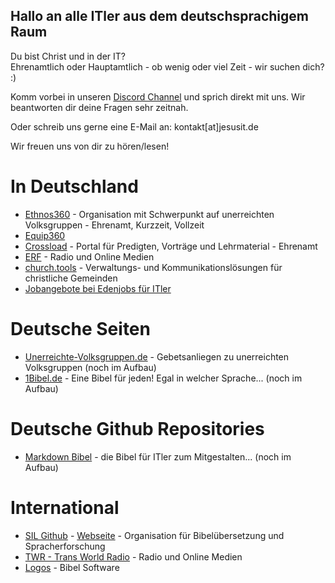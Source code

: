 ## Hallo an alle ITler aus dem deutschsprachigem Raum

Du bist Christ und in der IT?  
Ehrenamtlich oder Hauptamtlich - ob wenig oder viel Zeit - wir suchen dich? :)

Komm vorbei in unseren [Discord Channel](https://discord.gg/BVkESdDj) und sprich direkt mit uns. 
Wir beantworten dir deine Fragen sehr zeitnah.  

Oder schreib uns gerne eine E-Mail an: kontakt[at]jesusit.de

Wir freuen uns von dir zu hören/lesen!  

# In Deutschland
* [Ethnos360](https://ethnos360.de/gehen/kurzzeit/it/) - Organisation mit Schwerpunkt auf unerreichten Volksgruppen - Ehrenamt, Kurzzeit, Vollzeit
* [Equip360](https://equip360.org)
* [Crossload](https://crossload.org/info/unterstuetzen) - Portal für Predigten, Vorträge und Lehrmaterial - Ehrenamt
* [ERF](https://www.erf.de/ueber-uns/jobs/31454) - Radio und Online Medien
* [church.tools](https://church.tools/de/jobs/) - Verwaltungs- und Kommunikationslösungen für christliche Gemeinden
* [Jobangebote bei Edenjobs für ITler](https://edenjobs.de/job-category/it-mediengestaltung-webentwicklung/)

# Deutsche Seiten
* [Unerreichte-Volksgruppen.de](https://www.unerreichte-Volksgruppen.de) - Gebetsanliegen zu unerreichten Volksgruppen (noch im Aufbau)  
* [1Bibel.de](https://1bibel.de) - Eine Bibel für jeden! Egal in welcher Sprache... (noch im Aufbau)  

# Deutsche Github Repositories
* [Markdown Bibel](https://github.com/JesusITde/markdownbibel) - die Bibel für ITler zum Mitgestalten... (noch im Aufbau)

# International
* [SIL Github](https://github.com/sillsdev/) - [Webseite](https://software.sil.org) - Organisation für Bibelübersetzung und Spracherforschung
* [TWR - Trans World Radio](https://twr.org/opportunities) - Radio und Online Medien
* [Logos](https://www.logos.com/careers#current-openings) - Bibel Software
<!--

**Here are some ideas to get you started:**

🙋‍♀️ A short introduction - what is your organization all about?
 Contribution guidelines - how can the community get involved?
👩‍💻 Useful resources - where can the community find your docs? Is there anything else the community should know?
🍿 Fun facts - what does your team eat for breakfast?
🧙 Remember, you can do mighty things with the power of [Markdown](https://docs.github.com/github/writing-on-github/getting-started-with-writing-and-formatting-on-github/basic-writing-and-formatting-syntax)
-->
